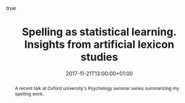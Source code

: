 ---
abstract: A recent talk at Oxford university's Psychology seminar series summarizing my spelling work.
all_day: false
authors: ["Anna Samara"]
date: "2017-11-21T13:00:00+01:00"
date_end: "2017-11-21T15:00:00+01:00"
event: Departmental seminar series
event_url: 
featured: false
image:
  caption: 
  focal_point: Right
location: Oxford, United Kindgdom
math: true
projects: []
publishDate: "2017-01-01T00:00:00Z"
slides:
summary: "Learning to spell is a vital yet understudied part of literacy development. It is also a challenging task: In inconsistent orthographies such as English and French, only few words can be spelled accurately by mapping phonemes (sounds) to their highest frequency graphemes (letters); most vowel sounds have, in fact, multiple spellings. In English, for example, /ε/ is most commonly spelled with the letter e (as in bed), but it can also be spelled with the letters ai (said), ea (head), ie (friend), and eo (leopard). How do children learn such inconsistent sound-letter correspondences? In this talk, I will present data from typically developing children that suggest that learners use the same domain-general statistical learning device believed to operate in spoken language (Saffran et al. 1996) to extract some untaught probabilistic spelling ‘rules’. Five learning experiments with artificial lexicons probe precisely what patterns young spellers can learn, and under what circumstances, to shed light on underlying learning mechanisms. Implications for theories of literacy development and broad educational implications are discussed."
tags: []
title: Spelling as statistical learning. Insights from artificial lexicon studies
url_code: ""
url_pdf: "files/Oxford_2017.pdf"
url_slides: ""
url_video: ""
---